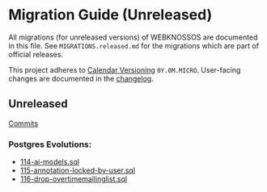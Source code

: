 # Migration Guide (Unreleased)
All migrations (for unreleased versions) of WEBKNOSSOS are documented in this file.
See `MIGRATIONS.released.md` for the migrations which are part of official releases.

This project adheres to [Calendar Versioning](http://calver.org/) `0Y.0M.MICRO`.
User-facing changes are documented in the [changelog](CHANGELOG.released.md).

## Unreleased
[Commits](https://github.com/scalableminds/webknossos/compare/24.06.0...HEAD)

### Postgres Evolutions:

- [114-ai-models.sql](conf/evolutions/114-ai-models.sql)
- [115-annotation-locked-by-user.sql](conf/evolutions/115-annotation-locked-by-user.sql)
- [116-drop-overtimemailinglist.sql](conf/evolutions/116-drop-overtimemailinglist.sql)